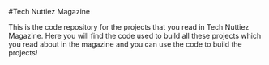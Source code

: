 #Tech Nuttiez Magazine

This is the code repository for the projects that you read in Tech Nuttiez Magazine. Here you will find the code used to build all these projects which you read about in the magazine and you can use the code to build the projects!
